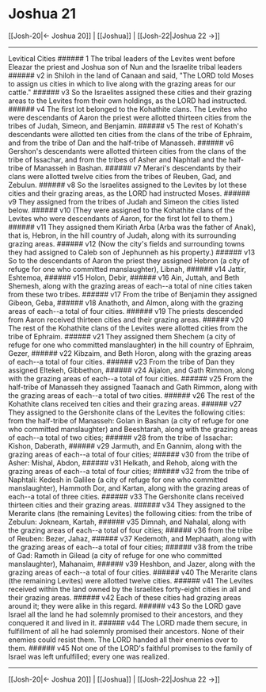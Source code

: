 # Joshua 21

[[Josh-20|← Joshua 20]] | [[Joshua]] | [[Josh-22|Joshua 22 →]]
***

Levitical Cities ###### 1 The tribal leaders of the Levites went before Eleazar the priest and Joshua son of Nun and the Israelite tribal leaders ###### v2 in Shiloh in the land of Canaan and said, "The LORD told Moses to assign us cities in which to live along with the grazing areas for our cattle." ###### v3 So the Israelites assigned these cities and their grazing areas to the Levites from their own holdings, as the LORD had instructed. ###### v4 The first lot belonged to the Kohathite clans. The Levites who were descendants of Aaron the priest were allotted thirteen cities from the tribes of Judah, Simeon, and Benjamin. ###### v5 The rest of Kohath's descendants were allotted ten cities from the clans of the tribe of Ephraim, and from the tribe of Dan and the half-tribe of Manasseh. ###### v6 Gershon's descendants were allotted thirteen cities from the clans of the tribe of Issachar, and from the tribes of Asher and Naphtali and the half-tribe of Manasseh in Bashan. ###### v7 Merari's descendants by their clans were allotted twelve cities from the tribes of Reuben, Gad, and Zebulun. ###### v8 So the Israelites assigned to the Levites by lot these cities and their grazing areas, as the LORD had instructed Moses. ###### v9 They assigned from the tribes of Judah and Simeon the cities listed below. ###### v10 (They were assigned to the Kohathite clans of the Levites who were descendants of Aaron, for the first lot fell to them.) ###### v11 They assigned them Kiriath Arba (Arba was the father of Anak), that is, Hebron, in the hill country of Judah, along with its surrounding grazing areas. ###### v12 (Now the city's fields and surrounding towns they had assigned to Caleb son of Jephunneh as his property.) ###### v13 So to the descendants of Aaron the priest they assigned Hebron (a city of refuge for one who committed manslaughter), Libnah, ###### v14 Jattir, Eshtemoa, ###### v15 Holon, Debir, ###### v16 Ain, Juttah, and Beth Shemesh, along with the grazing areas of each--a total of nine cities taken from these two tribes. ###### v17 From the tribe of Benjamin they assigned Gibeon, Geba, ###### v18 Anathoth, and Almon, along with the grazing areas of each--a total of four cities. ###### v19 The priests descended from Aaron received thirteen cities and their grazing areas. ###### v20 The rest of the Kohathite clans of the Levites were allotted cities from the tribe of Ephraim. ###### v21 They assigned them Shechem (a city of refuge for one who committed manslaughter) in the hill country of Ephraim, Gezer, ###### v22 Kibzaim, and Beth Horon, along with the grazing areas of each--a total of four cities. ###### v23 From the tribe of Dan they assigned Eltekeh, Gibbethon, ###### v24 Aijalon, and Gath Rimmon, along with the grazing areas of each--a total of four cities. ###### v25 From the half-tribe of Manasseh they assigned Taanach and Gath Rimmon, along with the grazing areas of each--a total of two cities. ###### v26 The rest of the Kohathite clans received ten cities and their grazing areas. ###### v27 They assigned to the Gershonite clans of the Levites the following cities: from the half-tribe of Manasseh: Golan in Bashan (a city of refuge for one who committed manslaughter) and Beeshtarah, along with the grazing areas of each--a total of two cities; ###### v28 from the tribe of Issachar: Kishon, Daberath, ###### v29 Jarmuth, and En Gannim, along with the grazing areas of each--a total of four cities; ###### v30 from the tribe of Asher: Mishal, Abdon, ###### v31 Helkath, and Rehob, along with the grazing areas of each--a total of four cities; ###### v32 from the tribe of Naphtali: Kedesh in Galilee (a city of refuge for one who committed manslaughter), Hammoth Dor, and Kartan, along with the grazing areas of each--a total of three cities. ###### v33 The Gershonite clans received thirteen cities and their grazing areas. ###### v34 They assigned to the Merarite clans (the remaining Levites) the following cities: from the tribe of Zebulun: Jokneam, Kartah, ###### v35 Dimnah, and Nahalal, along with the grazing areas of each--a total of four cities; ###### v36 from the tribe of Reuben: Bezer, Jahaz, ###### v37 Kedemoth, and Mephaath, along with the grazing areas of each--a total of four cities; ###### v38 from the tribe of Gad: Ramoth in Gilead (a city of refuge for one who committed manslaughter), Mahanaim, ###### v39 Heshbon, and Jazer, along with the grazing areas of each--a total of four cities. ###### v40 The Merarite clans (the remaining Levites) were allotted twelve cities. ###### v41 The Levites received within the land owned by the Israelites forty-eight cities in all and their grazing areas. ###### v42 Each of these cities had grazing areas around it; they were alike in this regard. ###### v43 So the LORD gave Israel all the land he had solemnly promised to their ancestors, and they conquered it and lived in it. ###### v44 The LORD made them secure, in fulfillment of all he had solemnly promised their ancestors. None of their enemies could resist them. The LORD handed all their enemies over to them. ###### v45 Not one of the LORD's faithful promises to the family of Israel was left unfulfilled; every one was realized.

***
[[Josh-20|← Joshua 20]] | [[Joshua]] | [[Josh-22|Joshua 22 →]]
